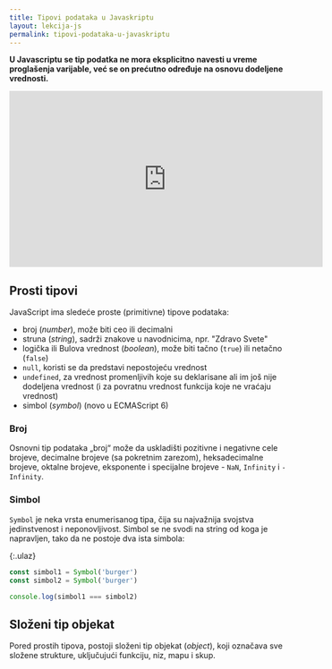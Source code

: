 ```yaml
---
title: Tipovi podataka u Javaskriptu
layout: lekcija-js
permalink: tipovi-podataka-u-javaskriptu
---
```


**U Javascriptu se tip podatka ne mora eksplicitno navesti u vreme proglašenja varijable, već se on prećutno određuje na osnovu dodeljene vrednosti.**

<iframe width="560" height="315" src="https://www.youtube.com/embed/T0VLAWelSUA" frameborder="0" allow="autoplay; encrypted-media" allowfullscreen></iframe>

## Prosti tipovi

JavaScript ima sledeće proste (primitivne) tipove podataka:

- broj (*number*), može biti ceo ili decimalni
- struna (*string*), sadrži znakove u navodnicima, npr. "Zdravo Svete"
- logička ili Bulova vrednost (*boolean*), može biti tačno (`true`) ili netačno (`false`)
- `null`, koristi se da predstavi nepostojeću vrednost
- `undefined`, za vrednost promenljivih koje su deklarisane ali im još nije dodeljena vrednost (i za povratnu vrednost funkcija koje ne vraćaju vrednost)
- simbol (*symbol*) (novo u ECMAScript 6)

### Broj

Osnovni tip podataka „broj“ može da uskladišti pozitivne i negativne cele brojeve, decimalne brojeve (sa pokretnim zarezom), heksadecimalne brojeve, oktalne brojeve, eksponente i specijalne brojeve - `NaN`, `Infinity` i `-Infinity`.

### Simbol

`Symbol` je neka vrsta enumerisanog tipa, čija su najvažnija svojstva jedinstvenost i neponovljivost. Simbol se ne svodi na string od koga je napravljen, tako da ne postoje dva ista simbola:

{:.ulaz}
```js
const simbol1 = Symbol('burger')
const simbol2 = Symbol('burger')

console.log(simbol1 === simbol2)
```

## Složeni tip objekat

Pored prostih tipova, postoji složeni tip objekat (*object*), koji označava sve složene strukture, uključujući funkciju, niz, mapu i skup.
